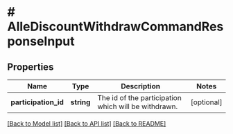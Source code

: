 # # AlleDiscountWithdrawCommandResponseInput

## Properties

Name | Type | Description | Notes
------------ | ------------- | ------------- | -------------
**participation_id** | **string** | The id of the participation which will be withdrawn. | [optional]

[[Back to Model list]](../../README.md#models) [[Back to API list]](../../README.md#endpoints) [[Back to README]](../../README.md)
